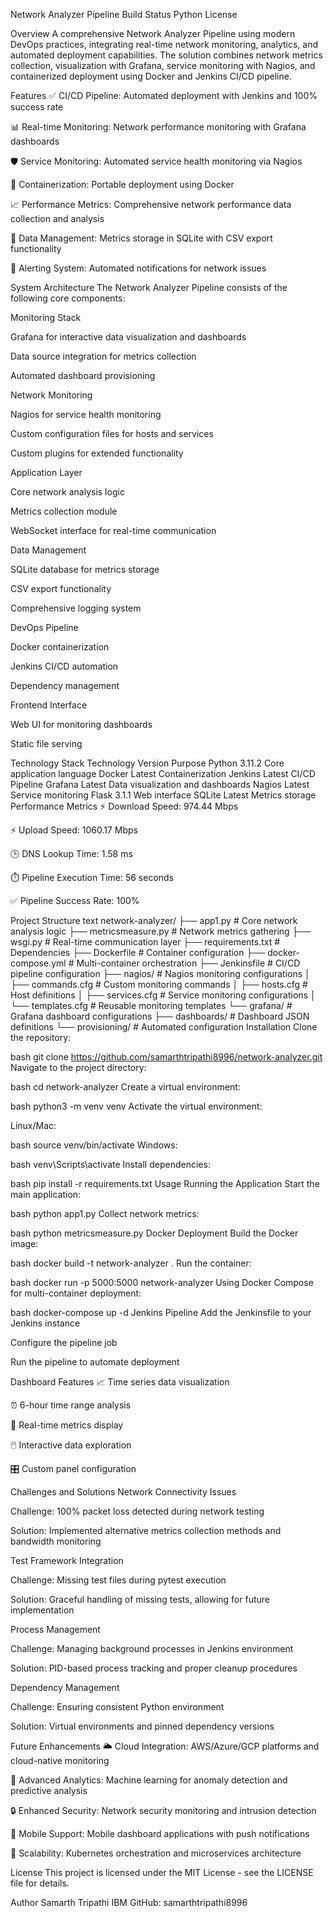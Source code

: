 Network Analyzer Pipeline
Build Status
Python
License

Overview
A comprehensive Network Analyzer Pipeline using modern DevOps practices, integrating real-time network monitoring, analytics, and automated deployment capabilities. The solution combines network metrics collection, visualization with Grafana, service monitoring with Nagios, and containerized deployment using Docker and Jenkins CI/CD pipeline.

Features
✅ CI/CD Pipeline: Automated deployment with Jenkins and 100% success rate

📊 Real-time Monitoring: Network performance monitoring with Grafana dashboards

🛡️ Service Monitoring: Automated service health monitoring via Nagios

🐳 Containerization: Portable deployment using Docker

📈 Performance Metrics: Comprehensive network performance data collection and analysis

💾 Data Management: Metrics storage in SQLite with CSV export functionality

🔔 Alerting System: Automated notifications for network issues

System Architecture
The Network Analyzer Pipeline consists of the following core components:

Monitoring Stack

Grafana for interactive data visualization and dashboards

Data source integration for metrics collection

Automated dashboard provisioning

Network Monitoring

Nagios for service health monitoring

Custom configuration files for hosts and services

Custom plugins for extended functionality

Application Layer

Core network analysis logic

Metrics collection module

WebSocket interface for real-time communication

Data Management

SQLite database for metrics storage

CSV export functionality

Comprehensive logging system

DevOps Pipeline

Docker containerization

Jenkins CI/CD automation

Dependency management

Frontend Interface

Web UI for monitoring dashboards

Static file serving

Technology Stack
Technology	Version	Purpose
Python	3.11.2	Core application language
Docker	Latest	Containerization
Jenkins	Latest	CI/CD Pipeline
Grafana	Latest	Data visualization and dashboards
Nagios	Latest	Service monitoring
Flask	3.1.1	Web interface
SQLite	Latest	Metrics storage
Performance Metrics
⚡ Download Speed: 974.44 Mbps

⚡ Upload Speed: 1060.17 Mbps

🕒 DNS Lookup Time: 1.58 ms

⏱️ Pipeline Execution Time: 56 seconds

✅ Pipeline Success Rate: 100%

Project Structure
text
network-analyzer/
├── app1.py                  # Core network analysis logic
├── metricsmeasure.py        # Network metrics gathering
├── wsgi.py                  # Real-time communication layer
├── requirements.txt         # Dependencies
├── Dockerfile               # Container configuration
├── docker-compose.yml       # Multi-container orchestration
├── Jenkinsfile              # CI/CD pipeline configuration
├── nagios/                  # Nagios monitoring configurations
│   ├── commands.cfg         # Custom monitoring commands
│   ├── hosts.cfg            # Host definitions
│   ├── services.cfg         # Service monitoring configurations
│   └── templates.cfg        # Reusable monitoring templates
└── grafana/                 # Grafana dashboard configurations
    ├── dashboards/          # Dashboard JSON definitions
    └── provisioning/        # Automated configuration
Installation
Clone the repository:

bash
git clone https://github.com/samarthtripathi8996/network-analyzer.git
Navigate to the project directory:

bash
cd network-analyzer
Create a virtual environment:

bash
python3 -m venv venv
Activate the virtual environment:

Linux/Mac:

bash
source venv/bin/activate
Windows:

bash
venv\\Scripts\\activate
Install dependencies:

bash
pip install -r requirements.txt
Usage
Running the Application
Start the main application:

bash
python app1.py
Collect network metrics:

bash
python metricsmeasure.py
Docker Deployment
Build the Docker image:

bash
docker build -t network-analyzer .
Run the container:

bash
docker run -p 5000:5000 network-analyzer
Using Docker Compose for multi-container deployment:

bash
docker-compose up -d
Jenkins Pipeline
Add the Jenkinsfile to your Jenkins instance

Configure the pipeline job

Run the pipeline to automate deployment

Dashboard Features
📈 Time series data visualization

⏰ 6-hour time range analysis

🔄 Real-time metrics display

🖱️ Interactive data exploration

🎛️ Custom panel configuration

Challenges and Solutions
Network Connectivity Issues

Challenge: 100% packet loss detected during network testing

Solution: Implemented alternative metrics collection methods and bandwidth monitoring

Test Framework Integration

Challenge: Missing test files during pytest execution

Solution: Graceful handling of missing tests, allowing for future implementation

Process Management

Challenge: Managing background processes in Jenkins environment

Solution: PID-based process tracking and proper cleanup procedures

Dependency Management

Challenge: Ensuring consistent Python environment

Solution: Virtual environments and pinned dependency versions

Future Enhancements
🌥️ Cloud Integration: AWS/Azure/GCP platforms and cloud-native monitoring

🧠 Advanced Analytics: Machine learning for anomaly detection and predictive analysis

🔒 Enhanced Security: Network security monitoring and intrusion detection

📱 Mobile Support: Mobile dashboard applications with push notifications

🚀 Scalability: Kubernetes orchestration and microservices architecture

License
This project is licensed under the MIT License - see the LICENSE file for details.

Author
Samarth Tripathi
IBM
GitHub: samarthtripathi8996

